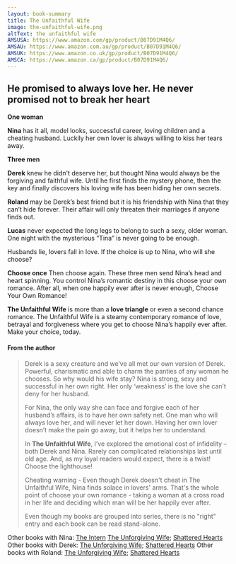 ```yaml
---
layout: book-summary
title: The Unfaithful Wife
image: the-unfaithful-wife.png
altText: the unfaithful wife
AMSUSA: https://www.amazon.com/gp/product/B07D91M4Q6/
AMSAU: https://www.amazon.com.au/gp/product/B07D91M4Q6/
AMSUK: https://www.amazon.co.uk/gp/product/B07D91M4Q6/
AMSCA: https://www.amazon.ca/gp/product/B07D91M4Q6/
---
```


## He promised to always love her. He never promised not to break her heart

**One woman**

**Nina** has it all, model looks, successful career, loving children and a cheating husband. Luckily her own lover is always willing to kiss her tears away.

**Three men**

**Derek** knew he didn't deserve her, but thought Nina would always be the forgiving and faithful wife. Until he first finds the mystery phone, then the key and finally discovers his loving wife has been hiding her own secrets.

**Roland** may be Derek’s best friend but it is his friendship with Nina that they can’t hide forever. Their affair will only threaten their marriages if anyone finds out.

**Lucas** never expected the long legs to belong to such a sexy, older woman. One night with the mysterious “Tina” is never going to be enough.

Husbands lie, lovers fall in love. If the choice is up to Nina, who will she choose?

**Choose once** Then choose again. These three men send Nina’s head and heart spinning. You control Nina’s romantic destiny in this choose your own romance. After all, when one happily ever after is never enough, Choose Your Own Romance!

**The Unfaithful Wife** is more than a **love triangle** or even a second chance romance. The Unfaithful Wife is a steamy contemporary romance of love, betrayal and forgiveness where you get to choose Nina’s happily ever after.
Make your choice, today.



#### From the author

> Derek is a sexy creature and we’ve all met our own version of Derek. Powerful, charismatic and able to charm the panties of any woman he chooses. So why would his wife stay? Nina is strong, sexy and successful in her own right. Her only ‘weakness’ is the love she can’t deny for her husband.
>
> For Nina, the only way she can face and forgive each of her husband’s affairs, is to have her own safety net. One man who will always love her, and will never let her down. Having her own lover doesn’t make the pain go away, but it helps her to understand. 
> 
> In **The Unfaithful Wife**, I’ve explored the emotional cost of infidelity – both Derek and Nina. Rarely can complicated relationships last until old age. And, as my loyal readers would expect, there is a twist! Choose the lighthouse!
> 
> Cheating warning - Even though Derek doesn't cheat in The Unfaithful Wife, Nina finds solace in lovers' arms. That's the whole point of choose your own romance - taking a woman at a cross road in her life and deciding which man will be her happily ever after.
> 
> Even though my books are grouped into series, there is no "right" entry and each book can be read stand-alone. 

Other books with Nina: [The Intern](https://www.amazon.com/dp/B078ZW34LX/ "The Intern") [The Unforgiving Wife](https://www.amazon.com/gp/product/B07FCR1K6N/ "The Unforgiving Wife"); [Shattered Hearts](https://www.amazon.com/gp/product/B07NJ5GWST/ "Shattered Hearts") 
Other books with Derek: [The Unforgiving Wife](https://www.amazon.com/gp/product/B07FCR1K6N/ "The Unforgiving Wife"); [Shattered Hearts](https://www.amazon.com/gp/product/B07NJ5GWST/ "Shattered Hearts")
Other books with Roland: [The Unforgiving Wife](https://www.amazon.com/gp/product/B07FCR1K6N/ "The Unforgiving Wife"); [Shattered Hearts](https://www.amazon.com/gp/product/B07NJ5GWST/ "Shattered Hearts")
